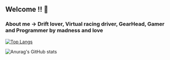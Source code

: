 ## Welcome !! :metal:

### About me -> Drift lover, Virtual racing driver, GearHead, Gamer and Programmer by madness and love


[![Top Langs](https://github-readme-stats.vercel.app/api/top-langs/?username=yaghomattos&layout=compact&theme=tokyonight)](https://github.com/anuraghazra/github-readme-stats)

![Anurag's GitHub stats](https://github-readme-stats.vercel.app/api?username=yaghomattos&count_private=true&show_icons=true&theme=tokyonight)

<!--
**YaghoMattos/YaghoMattos** is a ✨ _special_ ✨ repository because its `README.md` (this file) appears on your GitHub profile.

Here are some ideas to get you started:

- 🔭 I’m currently working on ...
- 🌱 I’m currently learning ...
- 👯 I’m looking to collaborate on ...
- 🤔 I’m looking for help with ...
- 💬 Ask me about ...
- 📫 How to reach me: ...
- 😄 Pronouns: ...
- ⚡ Fun fact: ...
-->
